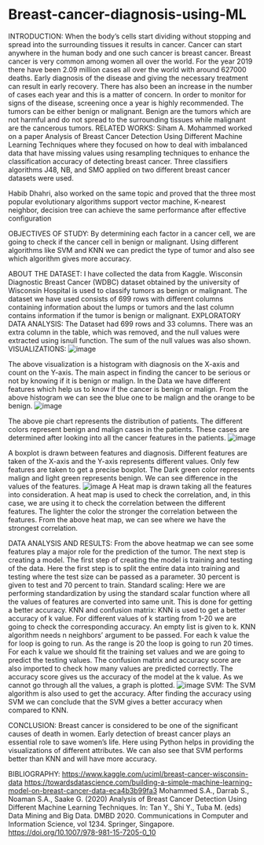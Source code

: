 # Breast-cancer-diagnosis-using-ML
INTRODUCTION:
When the body’s cells start dividing without stopping and spread into the surrounding tissues it results in cancer. Cancer can start anywhere in the human body and one such cancer is breast cancer. Breast cancer is very common among women all over the world. For the year 2019 there have been 2.09 million cases all over the world with around 627000 deaths. Early diagnosis of the disease and giving the necessary treatment can result in early recovery. There has also been an increase in the number of cases each year and this is a matter of concern. In order to monitor for signs of the disease, screening once a year is highly recommended. The tumors can be either benign or malignant. Benign are the tumors which are not harmful and do not spread to the surrounding tissues while malignant are the cancerous tumors.
RELATED WORKS:
Siham A. Mohammed worked on a paper Analysis of Breast Cancer Detection Using Different Machine Learning Techniques where they focused on how to deal with imbalanced data that have missing values using resampling techniques to enhance the classification accuracy of detecting breast cancer. Three classifiers algorithms J48, NB, and SMO applied on two different breast cancer datasets were used.

Habib Dhahri, also worked on the same topic and proved that the three most popular evolutionary algorithms support vector machine, K-nearest neighbor, decision tree can achieve the same performance after effective configuration

OBJECTIVES OF STUDY:
By determining each factor in a cancer cell, we are going to check if the cancer cell in benign or malignant.
Using different algorithms like SVM and KNN we can predict the type of tumor and also see which algorithm gives more accuracy.

ABOUT THE DATASET:
I have collected the data from Kaggle. Wisconsin Diagnostic Breast Cancer (WDBC) dataset obtained by the university of Wisconsin Hospital is used to classify tumors as benign or malignant. The dataset we have used consists of 699 rows with different columns containing information about the lumps or tumors and the last column contains information if the tumor is benign or malignant.
EXPLORATORY DATA ANALYSIS:
The Dataset had 699 rows and 33 columns. There was an extra column in the table, which was removed, and the null values were extracted using isnull function. The sum of the null values was also shown. 
VISUALIZATIONS:
 ![image](https://user-images.githubusercontent.com/63264474/116178706-b5053c80-a6db-11eb-80c6-faf7ce288d68.png)

The above visualization is a histogram with diagnosis on the X-axis and count on the Y-axis. The main aspect in finding the cancer to be serious or not by knowing if it is benign or malign. In the Data we have different features which help us to know if the cancer is benign or malign. From the above histogram we can see the blue one to be malign and the orange to be benign.
![image](https://user-images.githubusercontent.com/63264474/116178899-f1389d00-a6db-11eb-8c13-0d0185a35385.png)
 
The above pie chart represents the distribution of patients. The different colors represent benign and malign cases in the patients. These cases are determined after looking into all the cancer features in the patients.
![image](https://user-images.githubusercontent.com/63264474/116178919-fa296e80-a6db-11eb-9b9b-931b12f857ea.png)

A boxplot is drawn between features and diagnosis. Different features are taken of the X-axis and the Y-axis represents different values. Only few features are taken to get a precise boxplot. 
The Dark green color represents malign and light green represents benign. We can see difference in the values of the features.
![image](https://user-images.githubusercontent.com/63264474/116178943-044b6d00-a6dc-11eb-9a0b-bf0e0892c9c9.png)
A Heat map is drawn taking all the features into consideration. A heat map is used to check the correlation, and, in this case, we are using it to check the correlation between the different features. The lighter the color the stronger the correlation between the features. From the above heat map, we can see where we have the strongest correlation.

DATA ANALYSIS AND RESULTS:
From the above heatmap we can see some features play a major role for the prediction of the tumor. The next step is creating a model. The first step of creating the model is training and testing of the data. Here the first step is to split the entire data into training and testing where the test size can be passed as a parameter. 30 percent is given to test and 70 percent to train.
Standard scaling:
Here we are performing standardization by using the standard scalar function where all the values of features are converted into same unit. This is done for getting a better accuracy.
KNN and confusion matrix:
KNN is used to get a better accuracy of k value. For different values of k starting from 1-20 we are going to check the corresponding accuracy. 
An empty list is given to k. KNN algorithm needs n neighbors’ argument to be passed. 
For each k value the for loop is going to run. As the range is 20 the loop is going to run 20 times. For each k value we should fit the training set values and we are going to predict the testing values.
The confusion matrix and accuracy score are also imported to check how many values are predicted correctly.
The accuracy score gives us the accuracy of the model at the k value.
As we cannot go through all the values, a graph is plotted.
![image](https://user-images.githubusercontent.com/63264474/116178968-10372f00-a6dc-11eb-92ed-54aa4c6df80b.png)
SVM:
The SVM algorithm is also used to get the accuracy. After finding the accuracy using SVM we can conclude that the SVM gives a better accuracy when compared to KNN.

CONCLUSION:
Breast cancer is considered to be one of the significant causes of death in women. Early detection of breast cancer plays an essential role to save women’s life. Here using Python helps in providing the visualizations of different attributes. We can also see that SVM performs better than KNN and will have more accuracy.

BIBLIOGRAPHY:
https://www.kaggle.com/uciml/breast-cancer-wisconsin-data
https://towardsdatascience.com/building-a-simple-machine-learning-model-on-breast-cancer-data-eca4b3b99fa3
Mohammed S.A., Darrab S., Noaman S.A., Saake G. (2020) Analysis of Breast Cancer Detection Using Different Machine Learning Techniques. In: Tan Y., Shi Y., Tuba M. (eds) Data Mining and Big Data. DMBD 2020. Communications in Computer and Information Science, vol 1234. Springer, Singapore. https://doi.org/10.1007/978-981-15-7205-0_10












